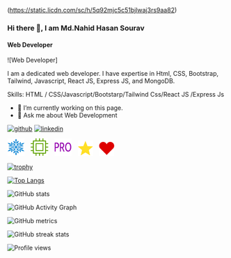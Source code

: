 (https://static.licdn.com/sc/h/5q92mjc5c51bjlwaj3rs9aa82)
### Hi there 👋, I am Md.Nahid Hasan Sourav
#### Web Developer
![Web Developer]

I am a dedicated web developer. I have expertise in Html, CSS, Bootstrap, Tailwind, Javascript, React JS, Express JS, and MongoDB.

Skills:  HTML / CSS/Javascript/Bootstarp/Tailwind Css/React JS /Express Js

- 🔭 I’m currently working on this page. 
- 💬 Ask me about Web Development 


[<img src='https://cdn.jsdelivr.net/npm/simple-icons@3.0.1/icons/github.svg' alt='github' height='40'>](https://github.com/Nahid-Hasan-Sourav)  [<img src='https://cdn.jsdelivr.net/npm/simple-icons@3.0.1/icons/linkedin.svg' alt='linkedin' height='40'>](https://www.linkedin.com/in/nahid-hasan-sourav/)  

<a href='https://archiveprogram.github.com/'><img src='https://raw.githubusercontent.com/acervenky/animated-github-badges/master/assets/acbadge.gif' width='40' height='40'></a> <a href='https://docs.github.com/en/developers'><img src='https://raw.githubusercontent.com/acervenky/animated-github-badges/master/assets/devbadge.gif' width='40' height='40'></a> <a href='https://github.com/pricing'><img src='https://raw.githubusercontent.com/acervenky/animated-github-badges/master/assets/pro.gif' width='40' height='40'></a> <a href='https://stars.github.com/'><img src='https://raw.githubusercontent.com/acervenky/animated-github-badges/master/assets/starbadge.gif' width='35' height='35'></a> <a href='https://docs.github.com/en/github/supporting-the-open-source-community-with-github-sponsors'><img src='https://raw.githubusercontent.com/acervenky/animated-github-badges/master/assets/sponsorbadge.gif' width='35' height='35'></a> 

[![trophy](https://github-profile-trophy.vercel.app/?username=Nahid-Hasan-Sourav)](https://github.com/ryo-ma/github-profile-trophy)

[![Top Langs](https://github-readme-stats.vercel.app/api/top-langs/?username=Nahid-Hasan-Sourav)](https://github.com/anuraghazra/github-readme-stats)

![GitHub stats](https://github-readme-stats.vercel.app/api?username=Nahid-Hasan-Sourav&show_icons=true&count_private=true)  

![GitHub Activity Graph](https://activity-graph.herokuapp.com/graph?username=Nahid-Hasan-Sourav)  

![GitHub metrics](https://metrics.lecoq.io/Nahid-Hasan-Sourav)  

![GitHub streak stats](https://streak-stats.demolab.com/?user=Nahid-Hasan-Sourav)  

![Profile views](https://gpvc.arturio.dev/Nahid-Hasan-Sourav)  
